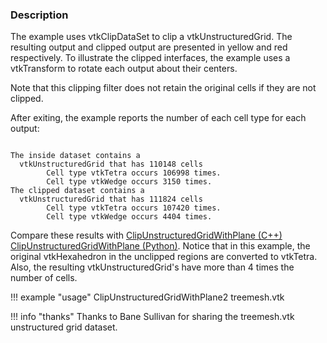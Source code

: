 ### Description

The example uses vtkClipDataSet to clip a vtkUnstructuredGrid. The resulting output and clipped output are presented in yellow and red respectively. To illustrate the clipped interfaces, the example uses a vtkTransform to rotate each output about their centers.

Note that this clipping filter does not retain the original cells if they are not clipped.

After exiting, the example reports the number of each cell type for each output:
<pre><code>
The inside dataset contains a
  vtkUnstructuredGrid that has 110148 cells
        Cell type vtkTetra occurs 106998 times.
        Cell type vtkWedge occurs 3150 times.
The clipped dataset contains a
  vtkUnstructuredGrid that has 111824 cells
        Cell type vtkTetra occurs 107420 times.
        Cell type vtkWedge occurs 4404 times.
</code></pre>

Compare these results with [ClipUnstructuredGridWithPlane (C++)](/Cxx/UnstructuredGrid/ClipUnstructuredGridWithPlane) [ClipUnstructuredGridWithPlane (Python)](/Python/UnstructuredGrid/ClipUnstructuredGridWithPlane). Notice that in this example, the original vtkHexahedron in the unclipped regions are converted to vtkTetra. Also, the resulting vtkUnstructuredGrid's have more than 4 times the number of cells.

!!! example "usage"
    ClipUnstructuredGridWithPlane2 treemesh.vtk

!!! info "thanks"
    Thanks to Bane Sullivan for sharing the treemesh.vtk unstructured grid dataset.